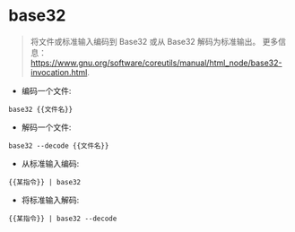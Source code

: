 # base32

> 将文件或标准输入编码到 Base32 或从 Base32 解码为标准输出。
> 更多信息： <https://www.gnu.org/software/coreutils/manual/html_node/base32-invocation.html>.

- 编码一个文件:

`base32 {{文件名}}`

- 解码一个文件:

`base32 --decode {{文件名}}`

- 从标准输入编码:

`{{某指令}} | base32`

- 将标准输入解码:

`{{某指令}} | base32 --decode`
